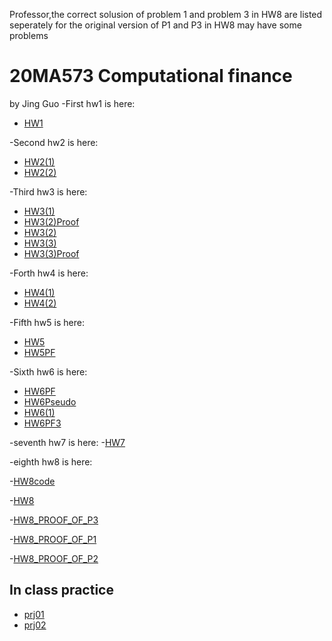 




Professor,the correct solusion of problem 1 and problem 3 in HW8 are listed seperately for the original version of P1 and P3 in HW8 may have some problems 





# 20MA573 Computational finance
by Jing Guo
-First hw1 is here:
- [HW1](HW1.ipynb)

-Second hw2 is here:
- [HW2(1)](Hw2(1).ipynb)
- [HW2(2)](Hw2(2).ipynb)

-Third hw3 is here:
- [HW3(1)](HW3_1.ipynb)
- [HW3(2)Proof](HW3_2Proof.pdf)
- [HW3(2)](HW3_2.ipynb)
- [HW3(3)](HW3_3.ipynb)
- [HW3(3)Proof](HW3_3Proof.pdf)

-Forth hw4 is here:
- [HW4(1)](HW4(1).pdf)
- [HW4(2)](HW4(2).ipynb)

-Fifth hw5 is here:
- [HW5](HW5.ipynb)
- [HW5PF](HW5Proof.pdf)

-Sixth hw6 is here:
- [HW6PF](HW6PROOF.pdf)
- [HW6Pseudo](Pseudo.pdf)
- [HW6(1)](HW6(1).ipynb)
- [HW6PF3](HW6PF3.pdf)


-seventh hw7 is here:
-[HW7](HW7.ipynb)


-eighth hw8 is here:

-[HW8code](HW8.ipynb)

-[HW8](hw8.pdf)

-[HW8_PROOF_OF_P3](HW8Problem3.pdf)

-[HW8_PROOF_OF_P1](HW8Problem1.pdf)

-[HW8_PROOF_OF_P2](HW8Problem2.pdf)



## In class practice
- [prj01](src/Project_1.ipynb)
- [prj02](src/project2.ipynb)
